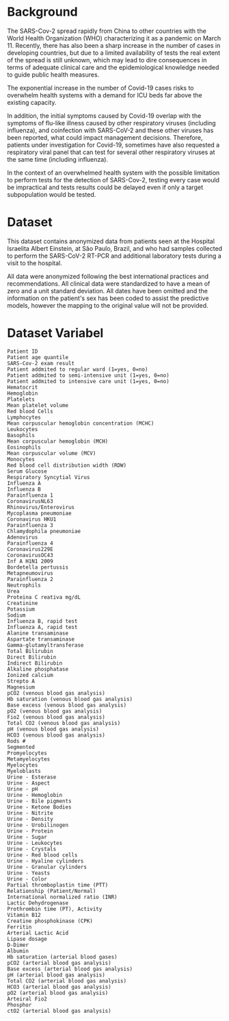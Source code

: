 # Background

The SARS-Cov-2 spread rapidly from China to other countries with the World Health Organization (WHO) characterizing it as a pandemic on March 11. Recently, there has also been a sharp increase in the number of cases in developing countries, but due to a limited availability of tests the real extent of the spread is still unknown, which may lead to dire consequences in terms of adequate clinical care and the epidemiological knowledge needed to guide public health measures.

The exponential increase in the number of Covid-19 cases risks to overwhelm health systems with a demand for ICU beds far above the existing capacity.

In addition, the initial symptoms caused by Covid-19 overlap with the symptoms of flu-like illness caused by other respiratory viruses (including influenza), and coinfection with SARS-CoV-2 and these other viruses has been reported, what could impact management decisions. Therefore, patients under investigation for Covid-19, sometimes have also requested a respiratory viral panel that can test for several other respiratory viruses at the same time (including influenza).

In the context of an overwhelmed health system with the possible limitation to perform tests for the detection of SARS-Cov-2, testing every case would be impractical and tests results could be delayed even if only a target subpopulation would be tested.

# Dataset
This dataset contains anonymized data from patients seen at the Hospital Israelita Albert Einstein, at São Paulo, Brazil, and who had samples collected to perform the SARS-CoV-2 RT-PCR and additional laboratory tests during a visit to the hospital.

All data were anonymized following the best international practices and recommendations. All clinical data were standardized to have a mean of zero and a unit standard deviation. All dates have been omitted and the information on the patient's sex has been coded to assist the predictive models, however the mapping to the original value will not be provided.


# Dataset Variabel
```
Patient ID
Patient age quantile
SARS-Cov-2 exam result
Patient addmited to regular ward (1=yes, 0=no)
Patient addmited to semi-intensive unit (1=yes, 0=no)
Patient addmited to intensive care unit (1=yes, 0=no)
Hematocrit
Hemoglobin
Platelets
Mean platelet volume
Red blood Cells
Lymphocytes
Mean corpuscular hemoglobin concentration (MCHC)
Leukocytes
Basophils
Mean corpuscular hemoglobin (MCH)
Eosinophils
Mean corpuscular volume (MCV)
Monocytes
Red blood cell distribution width (RDW)
Serum Glucose
Respiratory Syncytial Virus
Influenza A
Influenza B
Parainfluenza 1
CoronavirusNL63
Rhinovirus/Enterovirus
Mycoplasma pneumoniae
Coronavirus HKU1
Parainfluenza 3
Chlamydophila pneumoniae
Adenovirus
Parainfluenza 4
Coronavirus229E
CoronavirusOC43
Inf A H1N1 2009
Bordetella pertussis
Metapneumovirus
Parainfluenza 2
Neutrophils
Urea
Proteina C reativa mg/dL
Creatinine
Potassium
Sodium
Influenza B, rapid test
Influenza A, rapid test
Alanine transaminase
Aspartate transaminase
Gamma-glutamyltransferase
Total Bilirubin
Direct Bilirubin
Indirect Bilirubin
Alkaline phosphatase
Ionized calcium
Strepto A
Magnesium
pCO2 (venous blood gas analysis)
Hb saturation (venous blood gas analysis)
Base excess (venous blood gas analysis)
pO2 (venous blood gas analysis)
Fio2 (venous blood gas analysis)
Total CO2 (venous blood gas analysis)
pH (venous blood gas analysis)
HCO3 (venous blood gas analysis)
Rods #
Segmented
Promyelocytes
Metamyelocytes
Myelocytes
Myeloblasts
Urine - Esterase
Urine - Aspect
Urine - pH
Urine - Hemoglobin
Urine - Bile pigments
Urine - Ketone Bodies
Urine - Nitrite
Urine - Density
Urine - Urobilinogen
Urine - Protein
Urine - Sugar
Urine - Leukocytes
Urine - Crystals
Urine - Red blood cells
Urine - Hyaline cylinders
Urine - Granular cylinders
Urine - Yeasts
Urine - Color
Partial thromboplastin time (PTT)
Relationship (Patient/Normal)
International normalized ratio (INR)
Lactic Dehydrogenase
Prothrombin time (PT), Activity
Vitamin B12
Creatine phosphokinase (CPK)
Ferritin
Arterial Lactic Acid
Lipase dosage
D-Dimer
Albumin
Hb saturation (arterial blood gases)
pCO2 (arterial blood gas analysis)
Base excess (arterial blood gas analysis)
pH (arterial blood gas analysis)
Total CO2 (arterial blood gas analysis)
HCO3 (arterial blood gas analysis)
pO2 (arterial blood gas analysis)
Arteiral Fio2
Phosphor
ctO2 (arterial blood gas analysis)
```